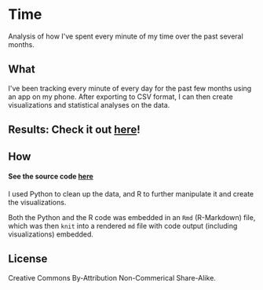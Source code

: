 # Time

Analysis of how I've spent every minute of my time over the past several months.

## What

I've been tracking every minute of every day for the past few months using an app on my phone. After exporting to CSV format,
I can then create visualizations and statistical analyses on the data.

## Results: Check it out [here](Time.md)!

## How

#### See the source code [here](Time.Rmd)

I used Python to clean up the data, and R to further manipulate it and create the visualizations.

Both the Python and the R code was embedded in an `Rmd` (R-Markdown) file, which was then `knit` into a rendered `md` file
with code output (including visualizations) embedded.

## License

Creative Commons By-Attribution Non-Commerical Share-Alike.
